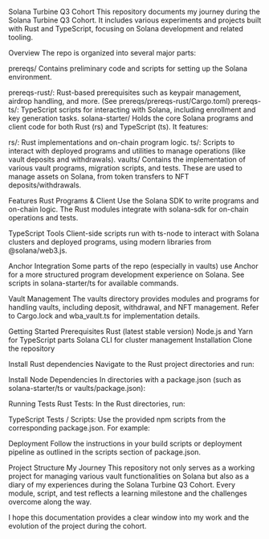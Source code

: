 Solana Turbine Q3 Cohort
This repository documents my journey during the Solana Turbine Q3 Cohort. It includes various experiments and projects built with Rust and TypeScript, focusing on Solana development and related tooling.

Overview
The repo is organized into several major parts:

prereqs/
Contains preliminary code and scripts for setting up the Solana environment.

prereqs-rust/: Rust-based prerequisites such as keypair management, airdrop handling, and more. (See prereqs/prereqs-rust/Cargo.toml)
prereqs-ts/: TypeScript scripts for interacting with Solana, including enrollment and key generation tasks.
solana-starter/
Holds the core Solana programs and client code for both Rust (rs) and TypeScript (ts). It features:

rs/: Rust implementations and on-chain program logic.
ts/: Scripts to interact with deployed programs and utilities to manage operations (like vault deposits and withdrawals).
vaults/
Contains the implementation of various vault programs, migration scripts, and tests. These are used to manage assets on Solana, from token transfers to NFT deposits/withdrawals.

Features
Rust Programs & Client
Use the Solana SDK to write programs and on-chain logic. The Rust modules integrate with solana-sdk for on-chain operations and tests.

TypeScript Tools
Client-side scripts run with ts-node to interact with Solana clusters and deployed programs, using modern libraries from @solana/web3.js.

Anchor Integration
Some parts of the repo (especially in vaults) use Anchor for a more structured program development experience on Solana. See scripts in solana-starter/ts for available commands.

Vault Management
The vaults directory provides modules and programs for handling vaults, including deposit, withdrawal, and NFT management. Refer to Cargo.lock and wba_vault.ts for implementation details.

Getting Started
Prerequisites
Rust (latest stable version)
Node.js and Yarn for TypeScript parts
Solana CLI for cluster management
Installation
Clone the repository

Install Rust dependencies
Navigate to the Rust project directories and run:

Install Node Dependencies
In directories with a package.json (such as solana-starter/ts or vaults/package.json):

Running Tests
Rust Tests:
In the Rust directories, run:

TypeScript Tests / Scripts:
Use the provided npm scripts from the corresponding package.json. For example:

Deployment
Follow the instructions in your build scripts or deployment pipeline as outlined in the scripts section of package.json.

Project Structure
My Journey
This repository not only serves as a working project for managing various vault functionalities on Solana but also as a diary of my experiences during the Solana Turbine Q3 Cohort. Every module, script, and test reflects a learning milestone and the challenges overcome along the way.

I hope this documentation provides a clear window into my work and the evolution of the project during the cohort.
